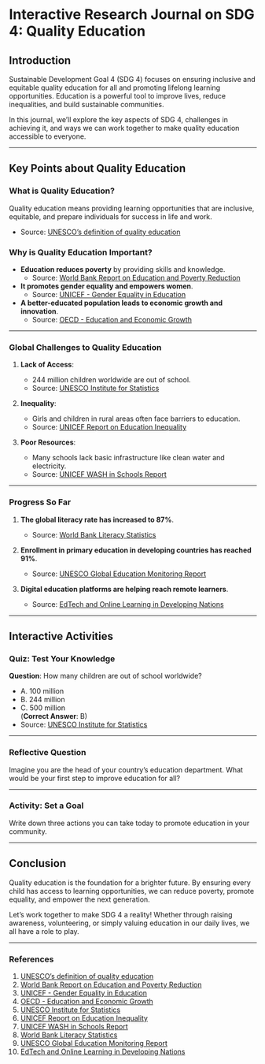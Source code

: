 
# **Interactive Research Journal on SDG 4: Quality Education**

## **Introduction**

Sustainable Development Goal 4 (SDG 4) focuses on ensuring inclusive and equitable quality education for all and promoting lifelong learning opportunities. Education is a powerful tool to improve lives, reduce inequalities, and build sustainable communities. 

In this journal, we’ll explore the key aspects of SDG 4, challenges in achieving it, and ways we can work together to make quality education accessible to everyone.

---

## **Key Points about Quality Education**

### **What is Quality Education?**  
Quality education means providing learning opportunities that are inclusive, equitable, and prepare individuals for success in life and work.  
- Source: [UNESCO’s definition of quality education](https://unesdoc.unesco.org/ark:/48223/pf0000379707)

### **Why is Quality Education Important?**
- **Education reduces poverty** by providing skills and knowledge.
  - Source: [World Bank Report on Education and Poverty Reduction](https://documents.worldbank.org/en/publication/documents-reports/documentdetail/338651468147838278/education-and-poverty-reduction-strategy)
- **It promotes gender equality and empowers women**.
  - Source: [UNICEF - Gender Equality in Education](https://www.unicef.org/media/79096/file/Gender-transformative-education-2021.pdf)
- **A better-educated population leads to economic growth and innovation**.
  - Source: [OECD - Education and Economic Growth](https://www.oecd.org/education/skills-beyond-school/EDIF%202013--N%C2%B09%20(eng)--v9%20FINAL%20bis.pdf)

---

### **Global Challenges to Quality Education**

1. **Lack of Access**:  
   - 244 million children worldwide are out of school.  
   - Source: [UNESCO Institute for Statistics](http://uis.unesco.org/en/topic/out-school-children-and-youth)
   
2. **Inequality**:  
   - Girls and children in rural areas often face barriers to education.  
   - Source: [UNICEF Report on Education Inequality](https://www.unicef.org/reports/state-worlds-children-2019)

3. **Poor Resources**:  
   - Many schools lack basic infrastructure like clean water and electricity.  
   - Source: [UNICEF WASH in Schools Report](https://www.unicef.org/reports/wash-schools-2019)

---

### **Progress So Far**

1. **The global literacy rate has increased to 87%**.
   - Source: [World Bank Literacy Statistics](https://data.worldbank.org/indicator/SE.ADT.LITR.ZS)

2. **Enrollment in primary education in developing countries has reached 91%**.  
   - Source: [UNESCO Global Education Monitoring Report](https://gem-report-2020.unesco.org/)

3. **Digital education platforms are helping reach remote learners**.  
   - Source: [EdTech and Online Learning in Developing Nations](https://doi.org/10.5334/bcm.47)

---

## **Interactive Activities**

### **Quiz: Test Your Knowledge**
**Question**: How many children are out of school worldwide?  
- A. 100 million  
- B. 244 million  
- C. 500 million  
(**Correct Answer**: B)  
- Source: [UNESCO Institute for Statistics](http://uis.unesco.org/en/topic/out-school-children-and-youth)

---

### **Reflective Question**
Imagine you are the head of your country’s education department. What would be your first step to improve education for all?

---

### **Activity: Set a Goal**
Write down three actions you can take today to promote education in your community.

---

## **Conclusion**

Quality education is the foundation for a brighter future. By ensuring every child has access to learning opportunities, we can reduce poverty, promote equality, and empower the next generation.  

Let’s work together to make SDG 4 a reality! Whether through raising awareness, volunteering, or simply valuing education in our daily lives, we all have a role to play.

---

### **References**

1. [UNESCO’s definition of quality education](https://unesdoc.unesco.org/ark:/48223/pf0000379707)  
2. [World Bank Report on Education and Poverty Reduction](https://documents.worldbank.org/en/publication/documents-reports/documentdetail/338651468147838278/education-and-poverty-reduction-strategy)  
3. [UNICEF - Gender Equality in Education](https://www.unicef.org/media/79096/file/Gender-transformative-education-2021.pdf)  
4. [OECD - Education and Economic Growth](https://www.oecd.org/education/skills-beyond-school/EDIF%202013--N%C2%B09%20(eng)--v9%20FINAL%20bis.pdf)  
5. [UNESCO Institute for Statistics](http://uis.unesco.org/en/topic/out-school-children-and-youth)  
6. [UNICEF Report on Education Inequality](https://www.unicef.org/reports/state-worlds-children-2019)  
7. [UNICEF WASH in Schools Report](https://www.unicef.org/reports/wash-schools-2019)  
8. [World Bank Literacy Statistics](https://data.worldbank.org/indicator/SE.ADT.LITR.ZS)  
9. [UNESCO Global Education Monitoring Report](https://gem-report-2020.unesco.org/)  
10. [EdTech and Online Learning in Developing Nations](https://doi.org/10.5334/bcm.47)
